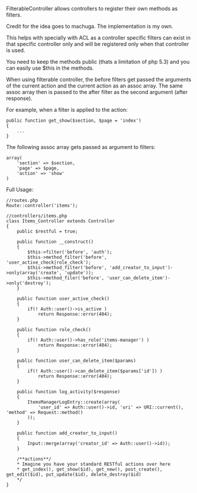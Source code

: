 FilterableController allows controllers to register their own methods as filters.

Credit for the idea goes to machuga. The implementation is my own.

This helps with specially with ACL as a controller specific filters can exist in that 
specific controller only and will be registered only when that controller is used.

You need to keep the methods public (thats a limitation of php 5.3) and you can easily use
$this in the methods.

When using filterable controller, the before filters get passed the arguments of the current action and
the current action as an assoc array. The same assoc array then is passed to the after filter as the 
second argument (after response).

For example, when a filter is applied to the action:
	
	public function get_show($section, $page = 'index')
	{
		...
	}

The following assoc array gets passed as argument to filters:
	
	array(
		'section' => $section,
		'page' => $page,
		'action' => 'show'
	)

Full Usage:

	//routes.php
	Route::controller('items');

	//controllers/items.php
	class Items_Controller extends Controller
	{
		public $restful = true;

		public function __construct()
		{
			$this->filter('before', 'auth');
			$this->method_filter('before', 'user_active_check|role_check');
			$this->method_filter('before', 'add_creator_to_input')->only(array('create', 'update'));
			$this->method_filer('before', 'user_can_delete_item')->only('destroy');
		}

		public function user_active_check()
		{
			if(! Auth::user()->is_active )
				return Response::error(404);
		}

		public function role_check()
		{
			if(! Auth::user()->has_role('items-manager') )
				return Response::error(404);
		}

		public function user_can_delete_item($params)
		{
			if(! Auth::user()->can_delete_item($params['id']) )
				return Response::error(404);
		}

		public function log_activity($response)
		{
			ItemsManagerLogEntry::create(array(
				'user_id' => Auth::user()->id, 'uri' => URI::current(), 'method' => Request::method()
			));
		}

		public function add_creator_to_input()
		{
			Input::merge(array('creator_id' => Auth::user()->id));
		}

		/**actions**/
		* Imagine you have your standard RESTful actions over here
		* get_index(), get_show($id), get_new(), post_create(), get_edit($id), put_update($id), delete_destroy($id)
		*/
	}